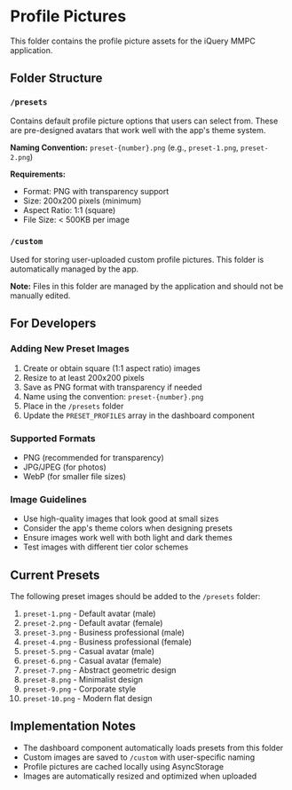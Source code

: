 # Profile Pictures

This folder contains the profile picture assets for the iQuery MMPC application.

## Folder Structure

### `/presets`

Contains default profile picture options that users can select from. These are pre-designed avatars that work well with the app's theme system.

**Naming Convention:** `preset-{number}.png` (e.g., `preset-1.png`, `preset-2.png`)

**Requirements:**

- Format: PNG with transparency support
- Size: 200x200 pixels (minimum)
- Aspect Ratio: 1:1 (square)
- File Size: < 500KB per image

### `/custom`

Used for storing user-uploaded custom profile pictures. This folder is automatically managed by the app.

**Note:** Files in this folder are managed by the application and should not be manually edited.

## For Developers

### Adding New Preset Images

1. Create or obtain square (1:1 aspect ratio) images
2. Resize to at least 200x200 pixels
3. Save as PNG format with transparency if needed
4. Name using the convention: `preset-{number}.png`
5. Place in the `/presets` folder
6. Update the `PRESET_PROFILES` array in the dashboard component

### Supported Formats

- PNG (recommended for transparency)
- JPG/JPEG (for photos)
- WebP (for smaller file sizes)

### Image Guidelines

- Use high-quality images that look good at small sizes
- Consider the app's theme colors when designing presets
- Ensure images work well with both light and dark themes
- Test images with different tier color schemes

## Current Presets

The following preset images should be added to the `/presets` folder:

1. `preset-1.png` - Default avatar (male)
2. `preset-2.png` - Default avatar (female)
3. `preset-3.png` - Business professional (male)
4. `preset-4.png` - Business professional (female)
5. `preset-5.png` - Casual avatar (male)
6. `preset-6.png` - Casual avatar (female)
7. `preset-7.png` - Abstract geometric design
8. `preset-8.png` - Minimalist design
9. `preset-9.png` - Corporate style
10. `preset-10.png` - Modern flat design

## Implementation Notes

- The dashboard component automatically loads presets from this folder
- Custom images are saved to `/custom` with user-specific naming
- Profile pictures are cached locally using AsyncStorage
- Images are automatically resized and optimized when uploaded
